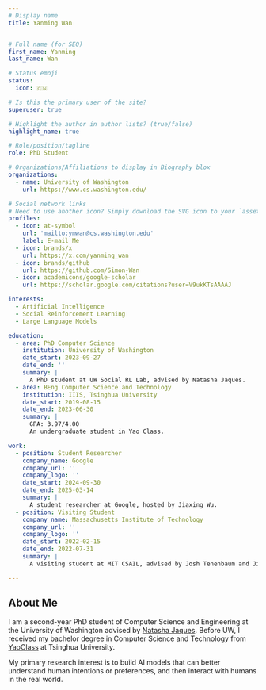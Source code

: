 ```yaml
---
# Display name
title: Yanming Wan


# Full name (for SEO)
first_name: Yanming
last_name: Wan

# Status emoji
status:
  icon: 🇨🇳

# Is this the primary user of the site?
superuser: true

# Highlight the author in author lists? (true/false)
highlight_name: true

# Role/position/tagline
role: PhD Student

# Organizations/Affiliations to display in Biography blox
organizations:
  - name: University of Washington
    url: https://www.cs.washington.edu/

# Social network links
# Need to use another icon? Simply download the SVG icon to your `assets/media/icons/` folder.
profiles:
  - icon: at-symbol
    url: 'mailto:ymwan@cs.washington.edu'
    label: E-mail Me
  - icon: brands/x
    url: https://x.com/yanming_wan
  - icon: brands/github
    url: https://github.com/Simon-Wan
  - icon: academicons/google-scholar
    url: https://scholar.google.com/citations?user=V9ukKTsAAAAJ

interests:
  - Artificial Intelligence
  - Social Reinforcement Learning
  - Large Language Models

education:
  - area: PhD Computer Science
    institution: University of Washington
    date_start: 2023-09-27
    date_end: ''
    summary: |
      A PhD student at UW Social RL Lab, advised by Natasha Jaques.
  - area: BEng Computer Science and Technology
    institution: IIIS, Tsinghua University
    date_start: 2019-08-15
    date_end: 2023-06-30
    summary: |
      GPA: 3.97/4.00
      An undergraduate student in Yao Class.

work:
  - position: Student Researcher
    company_name: Google
    company_url: ''
    company_logo: ''
    date_start: 2024-09-30
    date_end: 2025-03-14
    summary: |
      A student researcher at Google, hosted by Jiaxing Wu.
  - position: Visiting Student
    company_name: Massachusetts Institute of Technology
    company_url: ''
    company_logo: ''
    date_start: 2022-02-15
    date_end: 2022-07-31
    summary: |
      A visiting student at MIT CSAIL, advised by Josh Tenenbaum and Jiayuan Mao.

---
```


## About Me

I am a second-year PhD student of Computer Science and Engineering at the University of Washington advised by [Natasha Jaques](https://natashajaques.ai/). Before UW, I received my bachelor degree in Computer Science and Technology from [YaoClass](https://iiis.tsinghua.edu.cn/) at Tsinghua University.

My primary research interest is to build AI models that can better understand human intentions or preferences, and then interact with humans in the real world. 